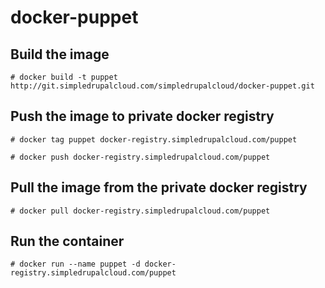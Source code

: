 docker-puppet
============

Build the image
-----------------

`# docker build -t puppet http://git.simpledrupalcloud.com/simpledrupalcloud/docker-puppet.git`

Push the image to private docker registry
---------------------

`# docker tag puppet docker-registry.simpledrupalcloud.com/puppet`

`# docker push docker-registry.simpledrupalcloud.com/puppet`

Pull the image from the private docker registry
---------------------

`# docker pull docker-registry.simpledrupalcloud.com/puppet`

Run the container
---------------

`# docker run --name puppet -d docker-registry.simpledrupalcloud.com/puppet`